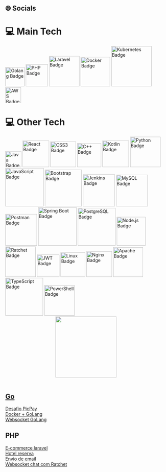 <div>
  <h2>🌐 Socials</h2>
</div>
<div>
  <h1>💻 Main Tech</h1>
  <img src="https://img.shields.io/badge/Go-00ADD8?style=flat-square&logo=go&logoColor=white" alt="Golang Badge" width="60">
  <img src="https://img.shields.io/badge/PHP-777BB4?style=flat-square&logo=php&logoColor=white" alt="PHP Badge" width="69">
  <img src="https://img.shields.io/badge/Laravel-FF2D20?style=flat-square&logo=laravel&logoColor=white" alt="Laravel Badge" width="95">
  <img src="https://img.shields.io/badge/Docker-2496ED?style=flat-square&logo=docker&logoColor=white" alt="Docker Badge" width="92">
  <img src="https://img.shields.io/badge/Kubernetes-326CE5?style=flat-square&logo=kubernetes&logoColor=white" alt="Kubernetes Badge" width="126">
  <img src="https://img.shields.io/badge/AWS-232F3E?style=flat-square&logo=amazonaws&logoColor=white" alt="AWS Badge" width="49">
</div>
<div>
  <h1>💻 Other Tech</h1>
  <img src="https://img.shields.io/badge/Java-007396?style=flat-square&logo=java&logoColor=white" alt="Java Badge" width="50">
  <img src="https://img.shields.io/badge/React-61DAFB?style=flat-square&logo=react&logoColor=white" alt="React Badge" width="83">
  <img src="https://img.shields.io/badge/CSS3-1572B6?style=flat-square&logo=css3&logoColor=white" alt="CSS3 Badge" width="80">
  <img src="https://img.shields.io/badge/C++-00599C?style=flat-square&logo=c%2B%2B&logoColor=white" alt="C++ Badge" width="75">
  <img src="https://img.shields.io/badge/Kotlin-0095D5?style=flat-square&logo=kotlin&logoColor=white" alt="Kotlin Badge" width="83">
  <img src="https://img.shields.io/badge/Python-3776AB?style=flat-square&logo=python&logoColor=white" alt="Python Badge" width="95">
  <img src="https://img.shields.io/badge/JavaScript-F7DF1E?style=flat-square&logo=javascript&logoColor=black" alt="JavaScript Badge" width="120">
  <img src="https://img.shields.io/badge/Bootstrap-563D7C?style=flat-square&logo=bootstrap&logoColor=white" alt="Bootstrap Badge" width="115">
  <img src="https://img.shields.io/badge/Jenkins-D24939?style=flat-square&logo=jenkins&logoColor=white" alt="Jenkins Badge" width="100">
  <img src="https://img.shields.io/badge/MySQL-4479A1?style=flat-square&logo=mysql&logoColor=white" alt="MySQL Badge" width="99">
  <img src="https://img.shields.io/badge/Postman-FF6C37?style=flat-square&logo=postman&logoColor=white" alt="Postman Badge" width="99">
  <img src="https://img.shields.io/badge/Spring_Boot-6DB33F?style=flat-square&logo=spring-boot&logoColor=white" alt="Spring Boot Badge" width="120">
  <img src="https://img.shields.io/badge/PostgreSQL-336791?style=flat-square&logo=postgresql&logoColor=white" alt="PostgreSQL Badge" width="118">
  <img src="https://img.shields.io/badge/Node.js-339933?style=flat-square&logo=node.js&logoColor=white" alt="Node.js Badge" width="90">
  <img src="https://img.shields.io/badge/Ratchet-9B59B6?style=flat-square&logo=php&logoColor=white" alt="Ratchet Badge" width="95">
  <img src="https://img.shields.io/badge/JWT-000000?style=flat-square&logo=jsonwebtokens&logoColor=white" alt="JWT Badge" width="70">
  <img src="https://img.shields.io/badge/Linux-FCC624?style=flat-square&logo=linux&logoColor=black" alt="Linux Badge" width="77">
  <img src="https://img.shields.io/badge/Nginx-009639?style=flat-square&logo=nginx&logoColor=white" alt="Nginx Badge" width="80">
  <img src="https://img.shields.io/badge/Apache-D22128?style=flat-square&logo=apache&logoColor=white" alt="Apache Badge" width="93">
  <img src="https://img.shields.io/badge/TypeScript-007ACC?style=flat-square&logo=typescript&logoColor=white" alt="TypeScript Badge" width="118">
  <img src="https://img.shields.io/badge/PowerShell-5391FE?style=flat-square&logo=powershell&logoColor=white" alt="PowerShell Badge" width="95">
</div>

<div align="center">
  <a href="https://github.com/flitzso">
  <img height="191em" src="https://github-readme-stats.vercel.app/api/top-langs/?username=flitzso&layout=compact&langs_count=10&theme=dark"/>
  </div>
  <br />
</div>


<div>
  <h2>Go</h2>
  <a href="https://github.com/flitzso/picpay-desafio-backend-golang">Desafio PicPay</a> <br />
  <a href="https://github.com/flitzso/docker-golang">Docker + GoLang</a> <br />
  <a href="https://github.com/flitzso/websocket-golang">Websocket GoLang</a> <br />
</div>

<div>
  <h2>PHP</h2>
  <a href="https://github.com/flitzso/ecommerce-laravel">E-commerce laravel</a> <br />
  <a href="https://github.com/flitzso/hotel-reservation-laravel">Hotel reserva</a> <br />
  <a href="https://github.com/flitzso/email-php-mysql">Envio de email</a> <br />
  <a href="https://github.com/flitzso/websocket-php-ratchet-chat">Websocket chat com Ratchet</a> <br />
</div>
